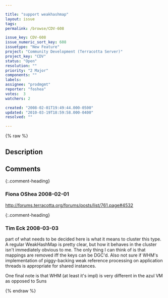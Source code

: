 ```yaml
---

title: "support weakhashmap"
layout: issue
tags: 
permalink: /browse/CDV-608

issue_key: CDV-608
issue_numeric_sort_key: 608
issuetype: "New Feature"
project: "Community Development (Terracotta Server)"
project_key: "CDV"
status: "Open"
resolution: ""
priority: "2 Major"
components: ""
labels: 
assignee: "prodmgmt"
reporter: "foshea"
votes:  3
watchers: 2

created: "2008-02-01T19:49:44.000-0500"
updated: "2010-03-19T18:59:58.000-0400"
resolved: ""

---
```




{% raw %}



## Description

<div markdown="1" class="description">



</div>

## Comments


{:.comment-heading}
### **Fiona OShea** <span class="date">2008-02-01</span>

<div markdown="1" class="comment">

http://forums.terracotta.org/forums/posts/list/761.page#4532

</div>


{:.comment-heading}
### **Tim Eck** <span class="date">2008-03-03</span>

<div markdown="1" class="comment">

part of what needs to be decided here is what it means to cluster this type. A regular WeakHashMap is pretty clear, but how it behaves in the cluster isn't immediately obvious to me. The only thing I can think of is that mappings are removed iff the keys can be DGC'd. Also not sure if WHM's implementation of piggy-backing weak reference processing on application threads is appropriate for shared instances.

One final note is that WHM (at least it's impl) is very different in the azul VM as opposed to Suns

</div>



{% endraw %}
